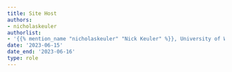 ```yaml
---
title: Site Host
authors:
- nicholaskeuler
authorlist:
- '{{% mention_name "nicholaskeuler" "Nick Keuler" %}}, University of Wisconsin'
date: '2023-06-15'
date_end: '2023-06-16'
type: role
---
```

